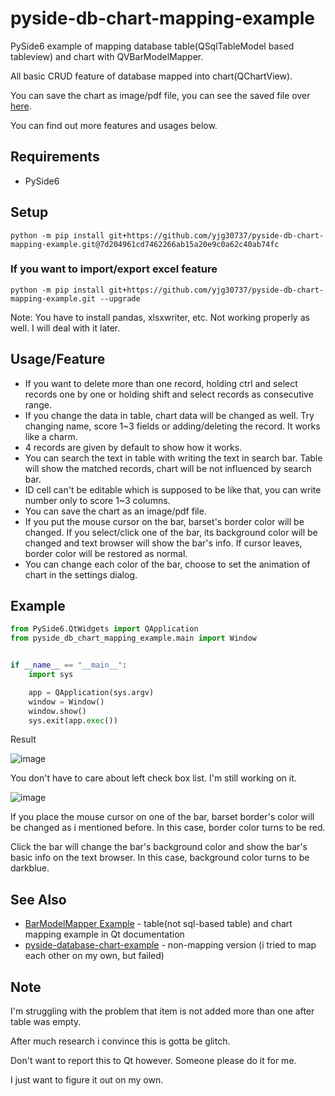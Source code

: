 # pyside-db-chart-mapping-example
PySide6 example of mapping database table(QSqlTableModel based tableview) and chart with QVBarModelMapper.

All basic CRUD feature of database mapped into chart(QChartView).

You can save the chart as image/pdf file, you can see the saved file over <a href="https://github.com/yjg30737/pyside-db-chart-mapping-example/tree/main/pyside_db_chart_mapping_example/save_chart_sample">here</a>.

You can find out more features and usages below. 

## Requirements
* PySide6

## Setup
`python -m pip install git+https://github.com/yjg30737/pyside-db-chart-mapping-example.git@7d204961cd7462266ab15a20e9c0a62c40ab74fc`
### If you want to import/export excel feature
`python -m pip install git+https://github.com/yjg30737/pyside-db-chart-mapping-example.git --upgrade`

Note: You have to install pandas, xlsxwriter, etc. Not working properly as well. I will deal with it later.

## Usage/Feature
* If you want to delete more than one record, holding ctrl and select records one by one or holding shift and select records as consecutive range.
* If you change the data in table, chart data will be changed as well. Try changing name, score 1~3 fields or adding/deleting the record. It works like a charm.
* 4 records are given by default to show how it works.
* You can search the text in table with writing the text in search bar. Table will show the matched records, chart will be not influenced by search bar.
* ID cell can't be editable which is supposed to be like that, you can write number only to score 1~3 columns.
* You can save the chart as an image/pdf file.
* If you put the mouse cursor on the bar, barset's border color will be changed. If you select/click one of the bar, its background color will be changed and text browser will show the bar's info. If cursor leaves, border color will be restored as normal.
* You can change each color of the bar, choose to set the animation of chart in the settings dialog.

## Example
```python
from PySide6.QtWidgets import QApplication
from pyside_db_chart_mapping_example.main import Window


if __name__ == "__main__":
    import sys

    app = QApplication(sys.argv)
    window = Window()
    window.show()
    sys.exit(app.exec())
```

Result

![image](https://user-images.githubusercontent.com/55078043/193486856-9a05dc68-c804-4c4a-ae92-02c8cd674cd1.png)

You don't have to care about left check box list. I'm still working on it.

![image](https://user-images.githubusercontent.com/55078043/193398772-4f869a40-fa5f-4329-99ad-7916abd985a5.png)

If you place the mouse cursor on one of the bar, barset border's color will be changed as i mentioned before. In this case, border color turns to be red.

Click the bar will change the bar's background color and show the bar's basic info on the text browser. In this case, background color turns to be darkblue.

## See Also
* <a href="https://doc.qt.io/qt-6/qtcharts-barmodelmapper-example.html">BarModelMapper Example</a> - table(not sql-based table) and chart mapping example in Qt documentation
* <a href="https://github.com/yjg30737/pyside-database-chart-example">pyside-database-chart-example</a> - non-mapping version (i tried to map each other on my own, but failed)

## Note
I'm struggling with the problem that item is not added more than one after table was empty. 

After much research i convince this is gotta be glitch.

Don't want to report this to Qt however. Someone please do it for me. 

I just want to figure it out on my own. 
